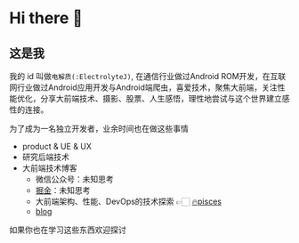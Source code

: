 # Hi there 👋

## 这是我

我的 id 叫做`电解质(:ElectrolyteJ)`, 在通信行业做过Android ROM开发，在互联网行业做过Android应用开发与Android端爬虫，喜爱技术，聚焦大前端，关注性能优化，分享大前端技术、摄影、股票、人生感悟，理性地尝试与这个世界建立感性的连接。

为了成为一名独立开发者，业余时间也在做这些事情
- product & UE & UX
- 研究后端技术
- 大前端技术博客
  - 微信公众号：未知思考
  - [掘金](https://juejin.cn/user/641770520320232/posts)：未知思考
  - 大前端架构、性能、DevOps的技术探索 👉🏻 [🔥pisces](https://big-frontend.github.io/pisces/)
  - [blog](https://electrolyteJ.github.io/blog)

如果你也在学习这些东西欢迎探讨

<!-- (plolyglot:dart/javascript/python/java/kotlin/cpp) -->
<!-- ![qrcode_for_gh_7ee5cf10b1bf_258](https://user-images.githubusercontent.com/13391139/196044770-c8e2a2f2-0be5-4571-b4d9-9faba5033503.jpeg) -->

